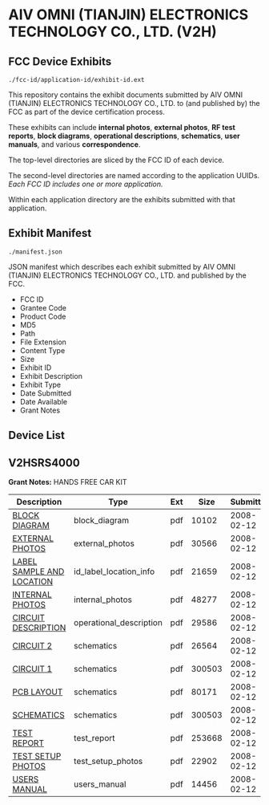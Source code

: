 # AIV OMNI (TIANJIN) ELECTRONICS TECHNOLOGY CO., LTD. (V2H)
## FCC Device Exhibits

```
./fcc-id/application-id/exhibit-id.ext
```

This repository contains the exhibit documents submitted by AIV OMNI (TIANJIN) ELECTRONICS TECHNOLOGY CO., LTD. to (and published by) the FCC as part of the device certification process.

These exhibits can include **internal photos**, **external photos**, **RF test reports**, **block diagrams**, **operational descriptions**, **schematics**, **user manuals**, and various **correspondence**.

The top-level directories are sliced by the FCC ID of each device.

The second-level directories are named according to the application UUIDs. *Each FCC ID includes one or more application.*

Within each application directory are the exhibits submitted with that application. 

## Exhibit Manifest

```
./manifest.json
```

JSON manifest which describes each exhibit submitted by AIV OMNI (TIANJIN) ELECTRONICS TECHNOLOGY CO., LTD. and published by the FCC.

- FCC ID
- Grantee Code
- Product Code
- MD5
- Path
- File Extension
- Content Type
- Size
- Exhibit ID
- Exhibit Description
- Exhibit Type
- Date Submitted
- Date Available
- Grant Notes

## Device List
## V2HSRS4000
**Grant Notes:** HANDS FREE CAR KIT

| Description | Type | Ext | Size | Submitted | Available |
| ----------- | ---- | --- | ---- | --------- | --------- |
| [BLOCK DIAGRAM](V2HSRS4000/25f4ce743deb64c6ff9cca9e5a78bc2e/901135.pdf) | block_diagram | pdf | 10102 | 2008-02-12 | 2008-02-12 |
| [EXTERNAL PHOTOS](V2HSRS4000/25f4ce743deb64c6ff9cca9e5a78bc2e/901139.pdf) | external_photos | pdf | 30566 | 2008-02-12 | 2008-02-12 |
| [LABEL SAMPLE AND LOCATION](V2HSRS4000/25f4ce743deb64c6ff9cca9e5a78bc2e/901143.pdf) | id_label_location_info | pdf | 21659 | 2008-02-12 | 2008-02-12 |
| [INTERNAL PHOTOS](V2HSRS4000/25f4ce743deb64c6ff9cca9e5a78bc2e/901140.pdf) | internal_photos | pdf | 48277 | 2008-02-12 | 2008-02-12 |
| [CIRCUIT DESCRIPTION](V2HSRS4000/25f4ce743deb64c6ff9cca9e5a78bc2e/901138.pdf) | operational_description | pdf | 29586 | 2008-02-12 | 2008-02-12 |
| [CIRCUIT 2](V2HSRS4000/25f4ce743deb64c6ff9cca9e5a78bc2e/901136.pdf) | schematics | pdf | 26564 | 2008-02-12 | 2008-02-12 |
| [CIRCUIT 1](V2HSRS4000/25f4ce743deb64c6ff9cca9e5a78bc2e/901137.pdf) | schematics | pdf | 300503 | 2008-02-12 | 2008-02-12 |
| [PCB LAYOUT](V2HSRS4000/25f4ce743deb64c6ff9cca9e5a78bc2e/901142.pdf) | schematics | pdf | 80171 | 2008-02-12 | 2008-02-12 |
| [SCHEMATICS](V2HSRS4000/25f4ce743deb64c6ff9cca9e5a78bc2e/901137.pdf) | schematics | pdf | 300503 | 2008-02-12 | 2008-02-12 |
| [TEST REPORT](V2HSRS4000/25f4ce743deb64c6ff9cca9e5a78bc2e/901145.pdf) | test_report | pdf | 253668 | 2008-02-12 | 2008-02-12 |
| [TEST SETUP PHOTOS](V2HSRS4000/25f4ce743deb64c6ff9cca9e5a78bc2e/901146.pdf) | test_setup_photos | pdf | 22902 | 2008-02-12 | 2008-02-12 |
| [USERS MANUAL](V2HSRS4000/25f4ce743deb64c6ff9cca9e5a78bc2e/901141.pdf) | users_manual | pdf | 14456 | 2008-02-12 | 2008-02-12 |
